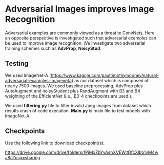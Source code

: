 # Adversarial Images improves Image Recognition
Adversarial examples are commonly viewed as a threat to ConvNets. Here an opposite perspective is investigated such that adversarial examples can be used to improve image recognition. We investigate two adversarial training schemes such as **AdvProp**, **NoisyStud**. 

## Testing
We used ImageNet-A (https://www.kaggle.com/paultimothymooney/natural-adversarial-examples-imageneta) as our dataset which is composed of nearly 7500 images.
We used baseline preprocessing, AdvProp plus AutoAugment and noisyStudent plus RandAugment with B3 and B4 weighting of the EfficientNet (i.e., B3-4 checkpoints are used.). 


We used **filtering.py** file to filter invalid Jpeg images from dataset which results crash of code execution. 
**Main.py** is main file to test models with ImageNet-A.

## Checkpoints
Use the following link to download checkpoint(s):

https://drive.google.com/drive/folders/1PiMxZbYvAsnXVEWltDfcXlbb1yM4wJ8a?usp=sharing
